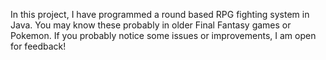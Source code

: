 In this project, I have programmed a round based RPG fighting system in Java. You may know these probably in older Final Fantasy games or Pokemon. If you probably notice some issues or improvements, I am open for feedback! 
